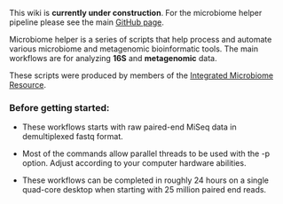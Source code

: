 This wiki is **currently under construction**. For the microbiome helper pipeline please see the main [GitHub page](https://github.com/mlangill/microbiome_helper).

Microbiome helper is a series of scripts that help process and automate various microbiome and metagenomic bioinformatic tools. The main workflows are for analyzing **16S** and **metagenomic** data.

These scripts were produced by members of the [Integrated Microbiome Resource](http://cgeb-imr.ca/index.html).

### Before getting started:

* These workflows starts with raw paired-end MiSeq data in demultiplexed fastq format.

* Most of the commands allow parallel threads to be used with the -p option. Adjust according to your computer hardware abilities.

* These workflows can be completed in roughly 24 hours on a single quad-core desktop when starting with 25 million paired end reads.